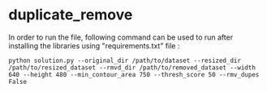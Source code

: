 # duplicate_remove
In order to run the file, following command can be used to run after installing the libraries using "requirements.txt" file :
~~~
python solution.py --original_dir /path/to/dataset --resized_dir /path/to/resized_dataset --rmvd_dir /path/to/removed_dataset --width 640 --height 480 --min_contour_area 750 --thresh_score 50 --rmv_dupes False
~~~
